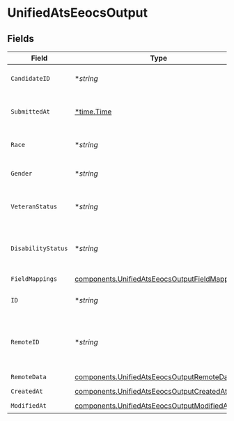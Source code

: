 # UnifiedAtsEeocsOutput


## Fields

| Field                                                                                                          | Type                                                                                                           | Required                                                                                                       | Description                                                                                                    |
| -------------------------------------------------------------------------------------------------------------- | -------------------------------------------------------------------------------------------------------------- | -------------------------------------------------------------------------------------------------------------- | -------------------------------------------------------------------------------------------------------------- |
| `CandidateID`                                                                                                  | **string*                                                                                                      | :heavy_minus_sign:                                                                                             | The UUID of the candidate                                                                                      |
| `SubmittedAt`                                                                                                  | [*time.Time](https://pkg.go.dev/time#Time)                                                                     | :heavy_minus_sign:                                                                                             | The submission date of the EEOC                                                                                |
| `Race`                                                                                                         | **string*                                                                                                      | :heavy_minus_sign:                                                                                             | The race of the candidate                                                                                      |
| `Gender`                                                                                                       | **string*                                                                                                      | :heavy_minus_sign:                                                                                             | The gender of the candidate                                                                                    |
| `VeteranStatus`                                                                                                | **string*                                                                                                      | :heavy_minus_sign:                                                                                             | The veteran status of the candidate                                                                            |
| `DisabilityStatus`                                                                                             | **string*                                                                                                      | :heavy_minus_sign:                                                                                             | The disability status of the candidate                                                                         |
| `FieldMappings`                                                                                                | [components.UnifiedAtsEeocsOutputFieldMappings](../../models/components/unifiedatseeocsoutputfieldmappings.md) | :heavy_check_mark:                                                                                             | N/A                                                                                                            |
| `ID`                                                                                                           | **string*                                                                                                      | :heavy_minus_sign:                                                                                             | The UUID of the EEOC                                                                                           |
| `RemoteID`                                                                                                     | **string*                                                                                                      | :heavy_minus_sign:                                                                                             | The remote ID of the EEOC in the context of the 3rd Party                                                      |
| `RemoteData`                                                                                                   | [components.UnifiedAtsEeocsOutputRemoteData](../../models/components/unifiedatseeocsoutputremotedata.md)       | :heavy_check_mark:                                                                                             | N/A                                                                                                            |
| `CreatedAt`                                                                                                    | [components.UnifiedAtsEeocsOutputCreatedAt](../../models/components/unifiedatseeocsoutputcreatedat.md)         | :heavy_check_mark:                                                                                             | N/A                                                                                                            |
| `ModifiedAt`                                                                                                   | [components.UnifiedAtsEeocsOutputModifiedAt](../../models/components/unifiedatseeocsoutputmodifiedat.md)       | :heavy_check_mark:                                                                                             | N/A                                                                                                            |